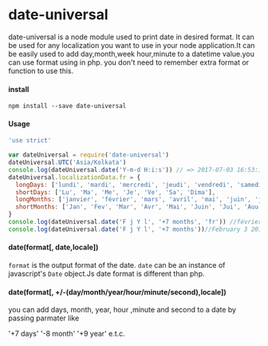 # date-universal
date-universal is a node module used to print date in desired format. It can be used for any localization you want to use in your node application.It can be easily used to add day,month,week hour,minute to a datetime value.you can use format using in php. you don't need to remember extra format or function to use this.
#### install

```
npm install --save date-universal
```
#### Usage
```javascript
'use strict'

var dateUniversal = require('date-universal')
dateUniversal.UTC('Asia/Kolkata')
console.log(dateUniversal.date('Y-m-d H:i:s')) // => 2017-07-03 16:53:14
dateUniversal.localizationData.fr = {
  longDays: ['lundi', 'mardi', 'mercredi', 'jeudi', 'vendredi', 'samedi', 'dimanche'],
  shortDays: ['Lu', 'Ma', 'Me', 'Je', 'Ve', 'Sa', 'Dima'],
  longMonths: ['janvier', 'février', 'mars', 'avril', 'mai', 'juin', 'juillet', 'août', 'septembre', 'octobre', 'novembre', 'décembre'],
  shortMonths: ['Jan', 'Fev', 'Mar', 'Avr', 'Mai', 'Juin', 'Jui', 'Auu', 'Sep', 'Oct', 'Nov', 'Dec']
}
console.log(dateUniversal.date('F j Y l', '+7 months', 'fr')) //février 3 2018 samedi
console.log(dateUniversal.date('F j Y l', '+7 months'))//February 3 2018 Saturday

``` 
#### date(format[, date,locale])

`format` is the output format of the date. `date` can be an instance of javascript's `Date` object.Js date format is different than php.
#### date(format[, +/-(day/month/year/hour/minute/second),locale])
you can add days, month, year, hour ,minute and second to a date by passing parmater like

'+7 days'
'-8 month'
'+9 year'
e.t.c.
